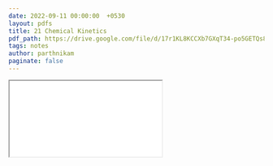 ```yaml
---
date: 2022-09-11 00:00:00  +0530
layout: pdfs
title: 21 Chemical Kinetics
pdf_path: https://drive.google.com/file/d/17r1KL8KCCXb7GXqT34-po5GETQs8TbwF/preview?usp=sharing
tags: notes
author: parthnikam
paginate: false
---
```


<iframe class="embed-pdf" src="{{ page.pdf_path }}#toolbar=0" seamless="seamless" scrolling="no" style="overflow:hidden"></iframe>
